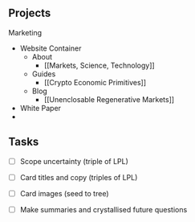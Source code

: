 ## Projects

Marketing
- Website Container
	- About
		- [[Markets, Science, Technology]]
	- Guides
		- [[Crypto Economic Primitives]] 
	- Blog
		- [[Unenclosable Regenerative Markets]]
- White Paper
- 


## Tasks
- [ ] Scope uncertainty (triple of LPL)
- [ ] Card titles and copy (triples of LPL)
- [ ] Card images (seed to tree)
- [ ] Make summaries and crystallised future questions


